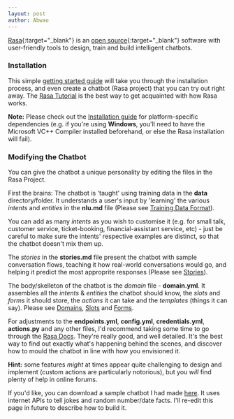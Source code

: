```yaml
---
layout: post
author: Abwao
---
```


[Rasa](https://rasa.com/){:target="_blank"} is an [open source](https://opensource.com/resources/what-open-source){:target="_blank"} software with user-friendly tools to design, train and build intelligent chatbots.

### Installation
This simple [getting started guide](https://rasa.com/docs/getting-started/) will take you through the installation process, and even create a chatbot (Rasa project) that you can try out right away. The [Rasa Tutorial](https://rasa.com/docs/rasa/user-guide/rasa-tutorial/) is the best way to get acquainted with how Rasa works. 


**Note:** Please check out the [Installation guide](https://rasa.com/docs/rasa/user-guide/installation/#installation-guide) for platform-specific dependencies (e.g. if you're using **Windows**, you'll need to have the Microsoft VC++ Compiler installed beforehand, or else the Rasa installation will fail).

### Modifying the Chatbot
You can give the chatbot a unique personality by editing the files in the Rasa Project.

First the brains: The chatbot is 'taught' using training data in the **data** directory/folder. It understands a user's input by 'learning' the various *intents* and *entities* in the **nlu.md** file (Please see [Training Data Format](https://rasa.com/docs/rasa/nlu/training-data-format/)). 

You can add as many *intents* as you wish to customise it (e.g. for small talk, customer service, ticket-booking, financial-assistant service, etc) - just be careful to make sure the intents' respective examples are distinct, so that the chatbot doesn't mix them up.

The *stories* in the **stories.md** file present the chatbot with sample conversation flows, teaching it how real-world conversations would go, and helping it predict the most approprite responses (Please see [Stories](https://rasa.com/docs/rasa/core/stories/)).

The body/skelleton of the chatbot is the *domain* file - **domain.yml**. It assembles all the *intents* & *entities* the chatbot should know, the *slots* and *forms* it should store, the *actions* it can take and the *templates* (things it can say). Please see [Domains](https://rasa.com/docs/rasa/core/domains/), [Slots](https://rasa.com/docs/rasa/core/slots/) and [Forms](https://rasa.com/docs/rasa/core/forms/). 

For adjustments to the **endpoints.yml**, **config.yml**, **credentials.yml**, **actions.py** and any other files, I'd recommend taking some time to go through the [Rasa Docs](https://rasa.com/docs/rasa/). They're really good, and well detailed. It's the best way to find out exactly what's happening behind the scenes, and discover how to mould the chatbot in line with how you envisioned it. 

**Hint:** some features *might* at times appear quite challenging to design and implement (custom actions are particularly notorious), but you *will* find plenty of help in online forums.

If you'd like, you can download a sample chatbot I had made [here](https://github.com/Tim-Abwao/rasa-chatbot). It uses internet APIs to tell jokes and random number/date facts. I'll re-edit this page in future to describe how to build it.
